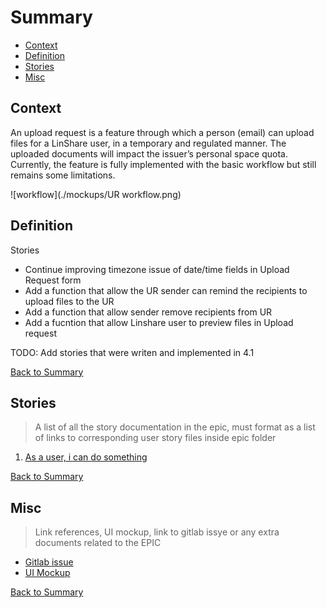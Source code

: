 # Summary

* [Context](#context)
* [Definition](#definition)
* [Stories](#stories)
* [Misc](#misc)

## Context
An upload request is a feature through which a person (email) can upload files for a LinShare user, in a temporary and regulated manner. The uploaded documents will impact the issuer’s personal space quota. 
Currently, the feature is fully implemented with the basic workflow but still remains some limitations. 

![workflow](./mockups/UR workflow.png)

## Definition

Stories

*  Continue improving timezone issue of date/time fields in Upload Request form
*  Add a  function that allow the UR sender can remind the recipients to upload files to the UR 
*  Add a function that allow sender remove  recipients from UR 
*  Add a fucntion that allow Linshare user to preview files in Upload request

TODO: Add stories that were writen and implemented in 4.1

[Back to Summary](#summary)

## Stories

> A list of all the story documentation in the epic, must format as a list of links to corresponding user story files inside epic folder

1. [As a user, i can do something](./link-to-the-file.md)

[Back to Summary](#summary)

## Misc

> Link references, UI mockup, link to gitlab issye or any extra documents related to the EPIC

* [Gitlab issue]()
* [UI Mockup]()

[Back to Summary](#summary)
